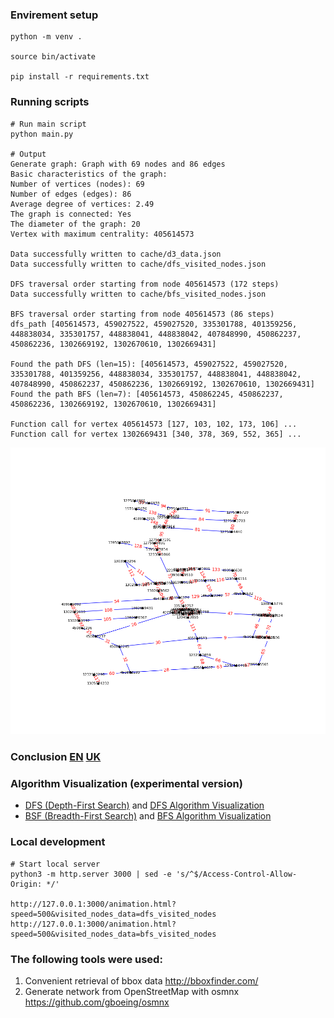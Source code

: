 ### Envirement setup

```
python -m venv .

source bin/activate

pip install -r requirements.txt
```

### Running scripts

```
# Run main script
python main.py

# Output
Generate graph: Graph with 69 nodes and 86 edges
Basic characteristics of the graph:
Number of vertices (nodes): 69
Number of edges (edges): 86
Average degree of vertices: 2.49
The graph is connected: Yes
The diameter of the graph: 20
Vertex with maximum centrality: 405614573

Data successfully written to cache/d3_data.json
Data successfully written to cache/dfs_visited_nodes.json

DFS traversal order starting from node 405614573 (172 steps)
Data successfully written to cache/bfs_visited_nodes.json

BFS traversal order starting from node 405614573 (86 steps)
dfs_path [405614573, 459027522, 459027520, 335301788, 401359256, 448838034, 335301757, 448838041, 448838042, 407848990, 450862237, 450862236, 1302669192, 1302670610, 1302669431]

Found the path DFS (len=15): [405614573, 459027522, 459027520, 335301788, 401359256, 448838034, 335301757, 448838041, 448838042, 407848990, 450862237, 450862236, 1302669192, 1302670610, 1302669431]
Found the path BFS (len=7): [405614573, 450862245, 450862237, 450862236, 1302669192, 1302670610, 1302669431]

Function call for vertex 405614573 [127, 103, 102, 173, 106] ...
Function call for vertex 1302669431 [340, 378, 369, 552, 365] ...

```

![Network](images/graph.png "Network")

### Conclusion [EN](conclusions_en.md) [UK](conclusions_uk.md)

### Algorithm Visualization (experimental version)

- [DFS (Depth-First Search)](animation.html?speed=500&visited_nodes_data=dfs_visited_nodes) and [DFS Algorithm Visualization](https://antmuraha.github.io/goit-algo-hw-06/images/dfs_algorithm_visualization.webm)
- [BSF (Breadth-First Search)](animation.html?speed=500&visited_nodes_data=bfs_visited_nodes) and [BFS Algorithm Visualization](https://antmuraha.github.io/goit-algo-hw-06/images/bfs_algorithm_visualization.webm)

### Local development

```
# Start local server
python3 -m http.server 3000 | sed -e 's/^$/Access-Control-Allow-Origin: */'

http://127.0.0.1:3000/animation.html?speed=500&visited_nodes_data=dfs_visited_nodes
http://127.0.0.1:3000/animation.html?speed=500&visited_nodes_data=bfs_visited_nodes
```

### The following tools were used:

1. Convenient retrieval of bbox data http://bboxfinder.com/
2. Generate network from OpenStreetMap with osmnx https://github.com/gboeing/osmnx
